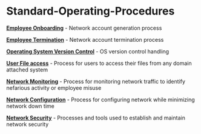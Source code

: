 # Standard-Operating-Procedures

[**Employee Onboarding**]() - Network account generation process

[**Employee Termination**]() - Network account termination process

[**Operating System Version Control**]() - OS version control handling

[**User File access**]() - Process for users to access their files from any domain attached system

[**Network Monitoring**](https://github.com/Mac-s-PC/Standard-Operating-Procedures/blob/main/SOP%20Network%20Monitoring.pdf) - Process for monitoring network traffic to identify nefarious activity or employee misuse

[**Network Configuration**](https://github.com/Mac-s-PC/Standard-Operating-Procedures/blob/main/SOP%20Network%20Configuration.pdf) - Process for configuring network while minimizing network down time

[**Network Security**]() - Processes and tools used to establish and maintain network security
